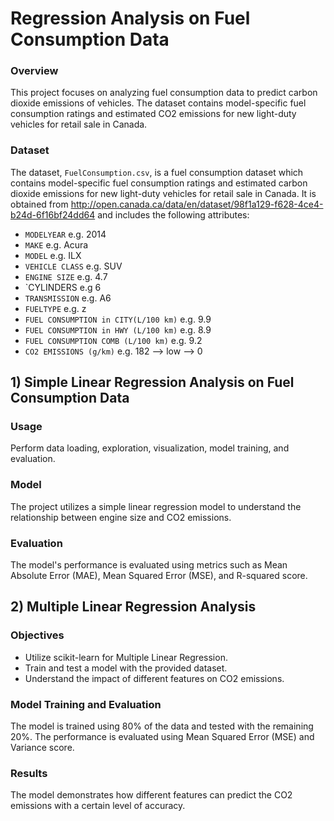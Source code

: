 # Regression Analysis on Fuel Consumption Data
 
### Overview
This project focuses on analyzing fuel consumption data to predict carbon dioxide emissions of vehicles. The dataset contains model-specific fuel consumption ratings and estimated CO2 emissions for new light-duty vehicles for retail sale in Canada.

### Dataset
The dataset, `FuelConsumption.csv`, is a fuel consumption dataset which contains model-specific fuel consumption ratings and estimated carbon dioxide emissions for new light-duty vehicles for retail sale in Canada. It is obtained from http://open.canada.ca/data/en/dataset/98f1a129-f628-4ce4-b24d-6f16bf24dd64 and includes the following attributes:

- `MODELYEAR` e.g. 2014
- `MAKE` e.g. Acura
- `MODEL` e.g. ILX
- `VEHICLE CLASS` e.g. SUV
- `ENGINE SIZE` e.g. 4.7
- `CYLINDERS e.g 6
- `TRANSMISSION` e.g. A6
- `FUELTYPE` e.g. z
- `FUEL CONSUMPTION in CITY(L/100 km)` e.g. 9.9
- `FUEL CONSUMPTION in HWY (L/100 km)` e.g. 8.9
- `FUEL CONSUMPTION COMB (L/100 km)` e.g. 9.2
- `CO2 EMISSIONS (g/km)` e.g. 182 --> low --> 0

## 1) Simple Linear Regression Analysis on Fuel Consumption Data

### Usage
Perform data loading, exploration, visualization, model training, and evaluation.

### Model
The project utilizes a simple linear regression model to understand the relationship between engine size and CO2 emissions.

### Evaluation
The model's performance is evaluated using metrics such as Mean Absolute Error (MAE), Mean Squared Error (MSE), and R-squared score.


## 2) Multiple Linear Regression Analysis

### Objectives
- Utilize scikit-learn for Multiple Linear Regression.
- Train and test a model with the provided dataset.
- Understand the impact of different features on CO2 emissions.

### Model Training and Evaluation
The model is trained using 80% of the data and tested with the remaining 20%. The performance is evaluated using Mean Squared Error (MSE) and Variance score.

### Results
The model demonstrates how different features can predict the CO2 emissions with a certain level of accuracy.

